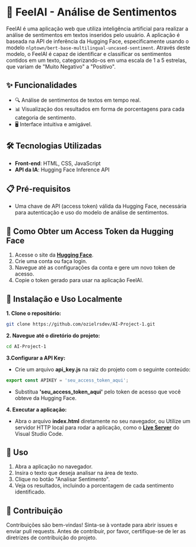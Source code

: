 # 🎉 FeelAI - Análise de Sentimentos
FeelAI é uma aplicação web que utiliza inteligência artificial para realizar a análise de sentimentos em textos inseridos pelo usuário. A aplicação é baseada na API de inferência da Hugging Face, especificamente usando o modelo `nlptown/bert-base-multilingual-uncased-sentiment`. Através deste modelo, o FeelAI é capaz de identificar e classificar os sentimentos contidos em um texto, categorizando-os em uma escala de 1 a 5 estrelas, que variam de "Muito Negativo" a "Positivo".

## ✨ Funcionalidades
- 🔍 Análise de sentimentos de textos em tempo real.
- 📊 Visualização dos resultados em forma de porcentagens para cada categoria de sentimento.
- 🖥️ Interface intuitiva e amigável.

## 🛠️ Tecnologias Utilizadas
- **Front-end**: HTML, CSS, JavaScript
- **API da IA**: Hugging Face Inference API

## 📋 Pré-requisitos
- Uma chave de API (access token) válida da Hugging Face, necessária para autenticação e uso do modelo de análise de sentimentos.

## 🔑 Como Obter um Access Token da Hugging Face
1. Acesse o site da <a href="https://huggingface.co/" target="_blank">**Hugging Face**</a>.
2. Crie uma conta ou faça login.
3. Navegue até as configurações da conta e gere um novo token de acesso.
4. Copie o token gerado para usar na aplicação FeelAI.

## 🚀 Instalação e Uso Localmente
**1. Clone o repositório:**

````bash
git clone https://github.com/ozielrsdev/AI-Project-1.git
````
**2. Navegue até o diretório do projeto:**

````bash
cd AI-Project-1
````

**3.Configurar a API Key:**

- Crie um arquivo **api_key.js** na raiz do projeto com o seguinte conteúdo:
````javascript
export const APIKEY = 'seu_access_token_aqui';
````
- Substitua **'seu_access_token_aqui'** pelo token de acesso que você obteve da Hugging Face.

**4. Executar a aplicação:**

- Abra o arquivo **index.html** diretamente no seu navegador, ou
Utilize um servidor HTTP local para rodar a aplicação, como o **<a href="https://marketplace.visualstudio.com/items?itemName=ritwickdey.LiveServer" target="_blank">Live Server</a>** do Visual Studio Code.

## 📝 Uso
1. Abra a aplicação no navegador.
2. Insira o texto que deseja analisar na área de texto.
3. Clique no botão "Analisar Sentimento".
4. Veja os resultados, incluindo a porcentagem de cada sentimento identificado.
## 🤝 Contribuição
Contribuições são bem-vindas! Sinta-se à vontade para abrir issues e enviar pull requests. Antes de contribuir, por favor, certifique-se de ler as diretrizes de contribuição do projeto.
